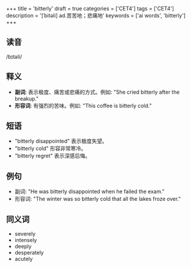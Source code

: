 +++
title = 'bitterly'
draft = true
categories = ['CET4']
tags = ['CET4']
description = '[ˈbitəli] ad.苦苦地；悲痛地'
keywords = ['ai words', 'bitterly']
+++

## 读音
/bɪtəli/

## 释义
- **副词**: 表示极度、痛苦或悲痛的方式。例如: "She cried bitterly after the breakup."
- **形容词**: 有强烈的苦味。例如: "This coffee is bitterly cold."

## 短语
- "bitterly disappointed" 表示极度失望。
- "bitterly cold" 形容非常寒冷。
- "bitterly regret" 表示深感后悔。

## 例句
- 副词: "He was bitterly disappointed when he failed the exam."
- 形容词: "The winter was so bitterly cold that all the lakes froze over."

## 同义词
- severely
- intensely
- deeply
- desperately
- acutely
